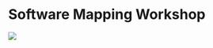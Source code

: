 # Software Mapping Workshop

[![](https://i.imgur.com/WOVqMs1.png)](https://inundata.org/talks/eoss-software-map/)



